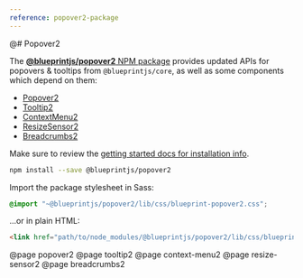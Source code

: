 ```yaml
---
reference: popover2-package
---
```


@# Popover2

The [**@blueprintjs/popover2** NPM package](https://www.npmjs.com/package/@blueprintjs/popover2)
provides updated APIs for popovers & tooltips from `@blueprintjs/core`, as well as some components
which depend on them:

-   [Popover2](#popover2-package/popover2)
-   [Tooltip2](#popover2-package/tooltip2)
-   [ContextMenu2](#popover2-package/context-menu2)
-   [ResizeSensor2](#popover2-package/resize-sensor2)
-   [Breadcrumbs2](#popover2-package/breadcrumbs2)

Make sure to review the [getting started docs for installation info](#blueprint/getting-started).

```sh
npm install --save @blueprintjs/popover2
```

Import the package stylesheet in Sass:

```scss
@import "~@blueprintjs/popover2/lib/css/blueprint-popover2.css";
```

...or in plain HTML:

```html
<link href="path/to/node_modules/@blueprintjs/popover2/lib/css/blueprint-popover2.css" rel="stylesheet" />
```

@page popover2
@page tooltip2
@page context-menu2
@page resize-sensor2
@page breadcrumbs2
